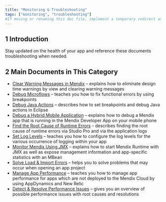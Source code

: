 ```yaml
---
title: "Monitoring & Troubleshooting"
tags: ["monitoring", "troubleshooting"]
#If moving or renaming this doc file, implement a temporary redirect and let the respective team know they should update the URL in the product. See Mapping to Products for more details.
---
```


## 1 Introduction

Stay updated on the health of your app and reference these documents troubleshooting when needed.

## 2 Main Documents in This Category

* [Clear Warning Messages in Mendix](clear-warning-messages) – explains how to eliminate design time warnings by view and clearing warning messages
* [Debug Microflows](debug-microflows) – teaches you how to fix functional errors by using breakpoints
* [Debug Java Actions](debug-java-actions) – describes how to set breakpoints and debug Java actions in Eclipse
* [Debug a Hybrid Mobile Application](debug-a-hybrid-mobile-application) – explains how to debug a Mendix app that is running in the Mendix Developer App on your mobile phone
* [Find the Root Cause of Runtime Errors](finding-the-root-cause-of-runtime-errors) – describes finding the root cause of runtime errors via Studio Pro and via the application logs
* [Set Log Levels](log-levels) – teaches you how to configure the log levels for the various occurrence of logging within your app
* [Monitor Mendix Using JMX](monitoring-mendix-using-jmx) – explains how to start Mendix Runtime with JMX as well as expose management information and app-specific statistics with an MBean
* [Solve Load & Import Errors](solving-load-and-import-errors) – helps you to solve problems that may occur when opening an app project
* [Manage App Performance](manage-app-performance) – teaches you how to manage app performance for apps which are not deployed to the Mendix Cloud by using AppDynamics and New Relic
* [Detect & Resolve Performance Issues](detect-and-resolve-performance-issues) – gives you an overview of possible performance issues with root causes and resolutions

